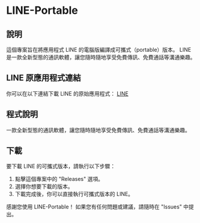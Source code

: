 # LINE-Portable

## 說明
這個專案旨在將應用程式 LINE 的電腦版編譯成可攜式（portable）版本。 LINE 是一款全新型態的通訊軟體，讓您隨時隨地享受免費傳訊、免費通話等溝通樂趣。

## LINE 原應用程式連結
你可以在以下連結下載 LINE 的原始應用程式：
[LINE](https://line.me)

## 程式說明
一款全新型態的通訊軟體，讓您隨時隨地享受免費傳訊、免費通話等溝通樂趣。

## 下載
要下載 LINE 的可攜式版本，請執行以下步驟：
1. 點擊這個專案中的 "Releases" 選項。
2. 選擇你想要下載的版本。
3. 下載完成後，你可以直接執行可攜式版本的 LINE。

感謝您使用 LINE-Portable！ 如果您有任何問題或建議，請隨時在 "Issues" 中提出。
